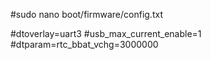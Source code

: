 #sudo nano boot/firmware/config.txt

#dtoverlay=uart3
#usb_max_current_enable=1
#dtparam=rtc_bbat_vchg=3000000
